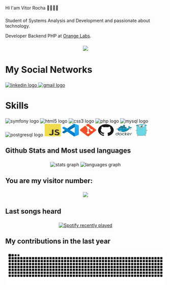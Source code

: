 <p align="left">Hi I'am Vitor Rocha 👋👨🏻‍💻</p>

###
<p align="left">Student of Systems Analysis and Development and passionate about technology.
 
Developer Backend PHP at [Orange Labs](https://orangelabs.com.br "Orange Labs").</p>
###
<div align="center">
  <img height="200" src="https://acegif.com/wp-content/uploads/cat-typing-2.gif"/>
</div>

###
<h1 align="left">My Social Networks</h1>

###
<div align="left">
  <a href="https://www.linkedin.com/in/vitorrch/" target="_blank">
    <img src="https://raw.githubusercontent.com/maurodesouza/profile-readme-generator/master/src/assets/icons/social/linkedin/default.svg" width="52" height="40" alt="linkedin logo"/>
  </a>
  <a href="mailto:vitorrocha3105@gmail.com" target="_blank">
    <img src="https://raw.githubusercontent.com/maurodesouza/profile-readme-generator/master/src/assets/icons/social/gmail/default.svg" width="52" height="40" alt="gmail logo"/>
  </a>
</div>

###
<h1 align="left">Skills</h1>

###
<div align="left">
  <img src="https://cdn.jsdelivr.net/gh/devicons/devicon/icons/symfony/symfony-original.svg" height="40" width="52" alt="symfony logo"/>
  <img src="https://cdn.jsdelivr.net/gh/devicons/devicon/icons/html5/html5-original.svg" height="40" width="52" alt="html5 logo"/>
  <img src="https://cdn.jsdelivr.net/gh/devicons/devicon/icons/css3/css3-original.svg" height="40" width="52" alt="css3 logo"/>
  <img src="https://cdn.jsdelivr.net/gh/devicons/devicon/icons/php/php-original.svg" height="40" width="52" alt="php logo"/>
  <img src="https://cdn.jsdelivr.net/gh/devicons/devicon/icons/mysql/mysql-original.svg" height="40" width="52" alt="mysql logo"/>
  <img src="https://cdn.jsdelivr.net/gh/devicons/devicon/icons/postgresql/postgresql-original.svg" height="40" width="52" alt="postgresql logo"/>
  <img src="https://github.com/devicons/devicon/blob/master/icons/javascript/javascript-original.svg" height="40" width="52" alt="javascript logo"/>
  <img src="https://github.com/devicons/devicon/blob/master/icons/vscode/vscode-original.svg" height="40" width="52" alt="vscode logo"/>
  <img src="https://github.com/devicons/devicon/blob/master/icons/git/git-original.svg" height="40" width="52" alt="git logo"/>
  <img src="https://github.com/devicons/devicon/blob/master/icons/github/github-original.svg" height="40" width="52" alt="github logo"/>
  <img src="https://github.com/devicons/devicon/blob/master/icons/docker/docker-original-wordmark.svg" height="40" width="52" alt="docker logo"/>
 <img src="https://github.com/devicons/devicon/blob/master/icons/go/go-original.svg" height="40" width="52" alt="go lang logo"/>
</div>

###
<h2 align="left">Github Stats and Most used languages</h2>

###
<div align="center">
  <img src="https://github-readme-stats.vercel.app/api?username=potatowski&hide_title=false&hide_rank=false&show_icons=true&include_all_commits=true&count_private=true&disable_animations=false&theme=gotham&locale=en&hide_border=false" height="150" alt="stats graph"/>
  <img src="https://github-readme-stats.vercel.app/api/top-langs/?locale=en&hide_title=false&layout=compact&card_width=320&langs_count=5&theme=gotham&hide_border=false&username=potatowski" height="150" alt="languages graph"/>
</div>

###
<h2 align="left">You are my visitor number:</h2>

###
<div align="center">
  <img src="https://profile-counter.glitch.me/potatowski/count.svg?"  />
</div>

###
<h2 align="left">Last songs heard</h2>

###
<div align="center">
  <a href="https://open.spotify.com/user/226s6zj7rjxugkeedalkcihuy">
    <img src="https://spotify-recently-played-readme.vercel.app/api?user=226s6zj7rjxugkeedalkcihuy&count=5&unique=true" alt="Spotify recently played"  />
  </a>
</div>

###
<h2 align="left">My contributions in the last year</h2>

<div align="center">
  <img src="https://github.com/potatowski/potatowski/blob/output/github-contribution-grid-snake.svg" alt="Contributions in the last year"/>
</div>
